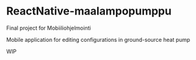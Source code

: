 # ReactNative-maalampopumppu

Final project for Mobiiliohjelmointi

Mobile application for editing configurations in ground-source heat pump

WIP
